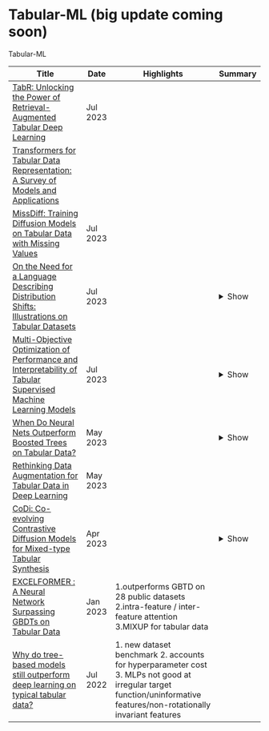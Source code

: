 # Tabular-ML (big update coming soon)

Tabular-ML

| Title                                                                                                                                                             | Date     | Highlights                                                                                                                                                            | Summary                                                                                                                                                                                                                                                                                                                                                                                                                                                                                                                                                                                                                                                                                                                                                                                                                                                                                                                                                                                                                                                                                                                                                                                                                                             |
|-------------------------------------------------------------------------------------------------------------------------------------------------------------------|----------|-----------------------------------------------------------------------------------------------------------------------------------------------------------------------|--------------------------------------------------------------------------------------------------------------------------------------------------------------------------------------------------------------------------------------------------------------------------------------------------------------------------------------------------------------------------------------------------------------------------------------------------------------------------------------------------------------------------------------------------------------------------------------------------------------------------------------------------------------------------------------------------------------------------------------------------------------------------------------------------------------------------------------------------------------------------------------------------------------------------------------------------------------------------------------------------------------------------------------------------------------------------------------------------------------------------------------------------------------------------------------------------------------------------------------------------------|
| <a href="https://arxiv.org/pdf/2307.14338.pdf">TabR: Unlocking the Power of Retrieval-Augmented Tabular Deep Learning </a> | Jul 2023 | | |
| <a href="https://aclanthology.org/2023.tacl-1.14.pdf">Transformers for Tabular Data Representation: A Survey of Models and Applications | | |
| <a href="https://arxiv.org/pdf/2307.00467.pdf">MissDiff: Training Diffusion Models on Tabular Data with Missing Values</a>                                        | Jul 2023 |                                                                                                                                                                       |                                                                                                                                                                                                                                                                                                                                                                                                                                                                                                                                                                                                                                                                                                                                                                                                                                                                                                                                                                                                                                                                                                                                                                                                                                                        |
| <a href="https://arxiv.org/pdf/2307.08175.pdf">On the Need for a Language Describing Distribution Shifts: Illustrations on Tabular Datasets</a>                   | Jul 2023 |                                                                                                                                                                       | <details><summary>Show</summary>The paper discusses the need for a language describing distribution shifts in tabular datasets and its implications on algorithmic and operational interventions. It highlights the prevalence of Y/X-shifts (changes in conditional relationships between outcome and covariates) in tabular data. The authors build "WhyShift," an empirical testbed of curated real-world shifts, to characterize the type of shift and benchmark performance over it. The study emphasizes the importance of understanding distribution differences for methodological research and algorithmic development in handling distribution shifts effectively. The paper presents a comprehensive benchmark with specified shift patterns and evaluates various methods on multiple distribution shifts.</details>                                                                                                                                                                                                                                                                                                                                                                                                                       |
| <a href="https://arxiv.org/pdf/2307.08175.pdf">Multi-Objective Optimization of Performance and Interpretability of Tabular Supervised Machine Learning Models</a> | Jul 2023 |                                                                                                                                                                       | <details><summary>Show</summary>The authors propose a model-agnostic framework for optimizing supervised machine learning models for tabular data, considering both predictive performance and interpretability. They quantify interpretability using three measures: feature sparsity, interaction sparsity, and non-monotone feature effects. The framework generates diverse models by treating hyperparameter optimization as a multi-objective problem and incorporating feature selection, interaction, and monotonicity constraints. They introduce an efficient evolutionary algorithm to solve the optimization problem. In experiments, the framework outperforms state-of-the-art models in terms of performance and interpretability.</details>                                                                                                                                                                                                                                                                                                                                                                                                                                                                                            |
| <a href="https://arxiv.org/abs/2305.02997.pdf">When Do Neural Nets Outperform Boosted Trees on Tabular Data?</a>                                                  | May 2023 |                                                                                                                                                                       | <details><summary>Show</summary>In this work the authors conduct a comprehensive analysis of tabular data in machine learning, comparing 19 algorithms on 176 datasets and analyzing over 965 metafeatures. The debate on whether neural networks (NNs) or gradient-boosted decision trees (GBDTs) perform better on tabular data is explored, and the authors find that the difference in performance between the two approaches is often negligible. They also show that for many datasets, a strong baseline method or well-tuned GBDT is sufficient, and extensive hyperparameter tuning on NNs may not be necessary. The analysis reveals that GBDTs perform better on datasets with skewed and heavy-tailed feature distributions, while NNs excel on more regular datasets. The insights provided act as a guide for practitioners to choose the appropriate approach for their specific datasets. The codebase and raw results are made available for further research and comparison.</details>                                                                                                                                                                                                                                               |
| <a href="https://arxiv.org/pdf/2305.10308.pdf">Rethinking Data Augmentation for Tabular Data in Deep Learning</a>                                                 | May 2023 |                                                                                                                                                                       |                                                                                                                                                                                                                                                                                                                                                                                                                                                                                                                                                                                                                                                                                                                                                                                                                                                                                                                                                                                                                                                                                                                                                                                                                                                        |
| <a href="https://arxiv.org/pdf/2304.12654.pdf">CoDi: Co-evolving Contrastive Diffusion Models for Mixed-type Tabular Synthesis</a>                                | Apr 2023 |                                                                                                                                                                       | <details><summary>Show</summary>In this work, the authors propose a method called CoDi for tabular data synthesis that utilizes two diffusion models to handle continuous and discrete variables separately but conditioned on each other. The two diffusion models are co-evolved during training by reading conditions from each other. Additionally, a contrastive learning method is introduced to further bind the diffusion models. The proposed approach significantly improves the quality of synthetic data over state-of-the-art methods, as demonstrated in experiments with 11 real-world tabular datasets and 8 baseline methods. The method effectively models the distribution of real-world tabular data by processing mixed-type tabular data in the proper spaces. The contributions of this work include separate training of diffusion models for continuous and discrete variables, co-evolving conditional diffusion models, and the introduction of a contrastive learning method to reinforce the binding between the models. The proposed CoDi method addresses existing challenges in tabular data synthesis and shows promising results in improving the quality, diversity, and sampling time of generated data.</details> |
| <a href="https://arxiv.org/pdf/2301.02819.pdf">EXCELFORMER : A Neural Network Surpassing GBDTs on Tabular Data</a>                                                | Jan 2023 | 1.outperforms GBTD on 28 public datasets 2.intra-feature / inter-feature attention 3.MIXUP for tabular data                                                           |                                                                                                                                                                                                                                                                                                                                                                                                                                                                                                                                                                                                                                                                                                                                                                                                                                                                                                                                                                                                                                                                                                                                                                                                                                                        |
| <a href="https://arxiv.org/pdf/2207.08815.pdf">Why do tree-based models still outperform deep learning on typical tabular data?</a>                               | Jul 2022 | 1. new dataset benchmark 2. accounts for hyperparameter cost 3. MLPs not good at irregular target function/uninformative features/non-rotationally invariant features |                                                                                                                                                                                                                                                                                                                                                                                                                                                                                                                                                                                                                                                                                                                                                                                                                                                                                                                                                                                                                                                                                                                                                                                                                                                        |
